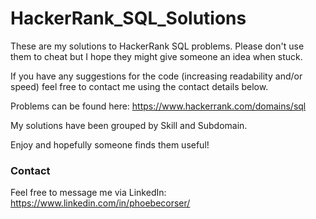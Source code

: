 # HackerRank_SQL_Solutions
These are my solutions to HackerRank SQL problems. Please don't use them to cheat but I hope they might give someone an idea when stuck.

If you have any suggestions for the code (increasing readability and/or speed) feel free to contact me using the contact details below.

Problems can be found here: https://www.hackerrank.com/domains/sql

My solutions have been grouped by Skill and Subdomain.

Enjoy and hopefully someone finds them useful!

### Contact
Feel free to message me via LinkedIn: https://www.linkedin.com/in/phoebecorser/
